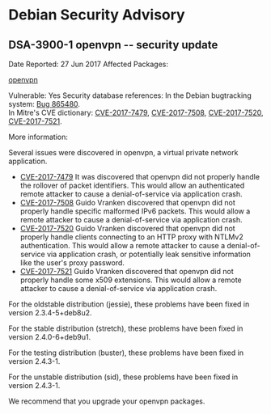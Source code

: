
Debian Security Advisory
========================


DSA-3900-1 openvpn -- security update
-------------------------------------



Date Reported:
27 Jun 2017
Affected Packages:

[openvpn](https://packages.debian.org/src:openvpn)

Vulnerable:
Yes
Security database references:
In the Debian bugtracking system: [Bug 865480](https://bugs.debian.org/cgi-bin/bugreport.cgi?bug=865480).  
In Mitre's CVE dictionary: [CVE-2017-7479](https://security-tracker.debian.org/tracker/CVE-2017-7479), [CVE-2017-7508](https://security-tracker.debian.org/tracker/CVE-2017-7508), [CVE-2017-7520](https://security-tracker.debian.org/tracker/CVE-2017-7520), [CVE-2017-7521](https://security-tracker.debian.org/tracker/CVE-2017-7521).  

More information:

Several issues were discovered in openvpn, a virtual private network
application.


* [CVE-2017-7479](https://security-tracker.debian.org/tracker/CVE-2017-7479)
It was discovered that openvpn did not properly handle the
 rollover of packet identifiers. This would allow an authenticated
 remote attacker to cause a denial-of-service via application
 crash.
* [CVE-2017-7508](https://security-tracker.debian.org/tracker/CVE-2017-7508)
Guido Vranken discovered that openvpn did not properly handle
 specific malformed IPv6 packets. This would allow a remote
 attacker to cause a denial-of-service via application crash.
* [CVE-2017-7520](https://security-tracker.debian.org/tracker/CVE-2017-7520)
Guido Vranken discovered that openvpn did not properly handle
 clients connecting to an HTTP proxy with NTLMv2
 authentication. This would allow a remote attacker to cause a
 denial-of-service via application crash, or potentially leak
 sensitive information like the user's proxy password.
* [CVE-2017-7521](https://security-tracker.debian.org/tracker/CVE-2017-7521)
Guido Vranken discovered that openvpn did not properly handle
 some x509 extensions. This would allow a remote attacker to cause
 a denial-of-service via application crash.


For the oldstable distribution (jessie), these problems have been fixed
in version 2.3.4-5+deb8u2.


For the stable distribution (stretch), these problems have been fixed in
version 2.4.0-6+deb9u1.


For the testing distribution (buster), these problems have been fixed
in version 2.4.3-1.


For the unstable distribution (sid), these problems have been fixed in
version 2.4.3-1.


We recommend that you upgrade your openvpn packages.





